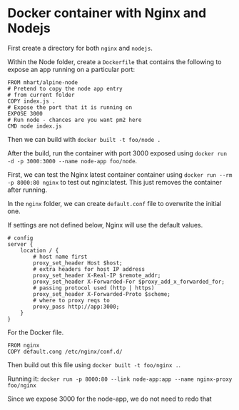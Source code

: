 # Docker container with Nginx and Nodejs

First create a directory for both `nginx` and `nodejs`.

Within the Node folder, create a `Dockerfile` that contains the following to expose an app running on a particular port:

```docker
FROM mhart/alpine-node
# Pretend to copy the node app entry
# from current folder
COPY index.js .
# Expose the port that it is running on
EXPOSE 3000
# Run node - chances are you want pm2 here
CMD node index.js
```

Then we can build with `docker built -t foo/node .`

After the build, run the container with port 3000 exposed using `docker run -d -p 3000:3000 --name node-app foo/node`.

First, we can test the Nginx latest container container using `docker run --rm -p 8000:80 nginx` to test out nginx:latest. This just removes the container after running.

In the `nginx` folder, we can create `default.conf` file to overwrite the initial one.

If settings are not defined below, Nginx will use the default values.

```nginx
# config
server {
	location / {
		# host name first
		proxy_set_header Host $host;
		# extra headers for host IP address
		proxy_set_header X-Real-IP $remote_addr;
		proxy_set_header X-Forwarded-For $proxy_add_x_forwarded_for;
		# passing protocol used (http | https)
		proxy_set_header X-Forwarded-Proto $scheme;
		# where to proxy reqs to
		proxy_pass http://app:3000;
	}
}
```

For the Docker file.

```docker
FROM nginx
COPY default.cong /etc/nginx/conf.d/
```

Then build out this file using `docker built -t foo/nginx .`.

Running it: `docker run -p 8000:80 --link node-app:app --name nginx-proxy foo/nginx`

Since we expose 3000 for the node-app, we do not need to redo that
